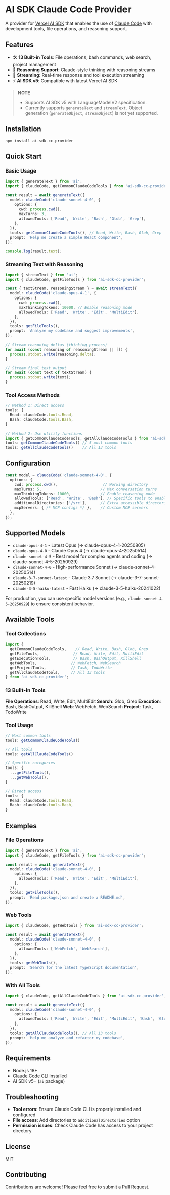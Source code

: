 # AI SDK Claude Code Provider

A provider for [Vercel AI SDK](https://sdk.vercel.ai/) that enables the use of [Claude Code](https://claude.ai/code) with development tools, file operations, and reasoning support.

## Features

- 🛠️ **13 Built-in Tools**: File operations, bash commands, web search, project management
- 🧠 **Reasoning Support**: Claude-style thinking with reasoning streams
- 🔄 **Streaming**: Real-time response and tool execution streaming
- ⚡ **AI SDK v5**: Compatible with latest Vercel AI SDK

> **NOTE**
>
>
> - Supports AI SDK v5 with LanguageModelV2 specification.
> - Currently supports `generateText` and `streamText`. Object generation 
(`generateObject`, `streamObject`) is not yet supported.

## Installation

```bash
npm install ai-sdk-cc-provider
```

## Quick Start

### Basic Usage

```typescript
import { generateText } from 'ai';
import { claudeCode, getCommonClaudeCodeTools } from 'ai-sdk-cc-provider';

const result = await generateText({
  model: claudeCode('claude-sonnet-4-0', {
    options: {
      cwd: process.cwd(),
      maxTurns: 3,
      allowedTools: ['Read', 'Write', 'Bash', 'Glob', 'Grep'],
    },
  }),
  tools: getCommonClaudeCodeTools(), // Read, Write, Bash, Glob, Grep
  prompt: 'Help me create a simple React component',
});

console.log(result.text);
```

### Streaming Text with Reasoning

```typescript
import { streamText } from 'ai';
import { claudeCode, getFileTools } from 'ai-sdk-cc-provider';

const { textStream, reasoningStream } = await streamText({
  model: claudeCode('claude-opus-4-1', {
    options: {
      cwd: process.cwd(),
      maxThinkingTokens: 10000, // Enable reasoning mode
      allowedTools: ['Read', 'Write', 'Edit', 'MultiEdit'],
    },
  }),
  tools: getFileTools(),
  prompt: 'Analyze my codebase and suggest improvements',
});

// Stream reasoning deltas (thinking process)
for await (const reasoning of reasoningStream || []) {
  process.stdout.write(reasoning.delta);
}

// Stream final text output
for await (const text of textStream) {
  process.stdout.write(text);
}
```

### Tool Access Methods

```typescript
// Method 1: Direct access
tools: {
  Read: claudeCode.tools.Read,
  Bash: claudeCode.tools.Bash,
}

// Method 2: Use utility functions
import { getCommonClaudeCodeTools, getAllClaudeCodeTools } from 'ai-sdk-cc-provider';
tools: getCommonClaudeCodeTools() // 5 most common tools
tools: getAllClaudeCodeTools()    // All 13 tools
```

## Configuration

```typescript
const model = claudeCode('claude-sonnet-4-0', {
  options: {
    cwd: process.cwd(),                    // Working directory
    maxTurns: 5,                          // Max conversation turns
    maxThinkingTokens: 10000,             // Enable reasoning mode
    allowedTools: ['Read', 'Write', 'Bash'], // Specific tools to enable
    additionalDirectories: ['/src'],      // Extra accessible directories
    mcpServers: { /* MCP configs */ },    // Custom MCP servers
  },
});
```

## Supported Models

- `claude-opus-4-1` - Latest Opus (→ claude-opus-4-1-20250805)
- `claude-opus-4-0` - Claude Opus 4 (→ claude-opus-4-20250514)
- `claude-sonnet-4-5` - Best model for complex agents and coding (→ claude-sonnet-4-5-20250929)
- `claude-sonnet-4-0` - High-performance Sonnet (→ claude-sonnet-4-20250514)
- `claude-3-7-sonnet-latest` - Claude 3.7 Sonnet (→ claude-3-7-sonnet-20250219)
- `claude-3-5-haiku-latest` - Fast Haiku (→ claude-3-5-haiku-20241022)

For production, you can use specific model versions (e.g., `claude-sonnet-4-5-20250929`) to ensure consistent behavior.

## Available Tools

### Tool Collections

```typescript
import {
  getCommonClaudeCodeTools,    // Read, Write, Bash, Glob, Grep
  getFileTools,               // Read, Write, Edit, MultiEdit
  getExecutionTools,          // Bash, BashOutput, KillShell
  getWebTools,               // WebFetch, WebSearch
  getProjectTools,           // Task, TodoWrite
  getAllClaudeCodeTools,     // All 13 tools
} from 'ai-sdk-cc-provider';
```

### 13 Built-in Tools

**File Operations**: Read, Write, Edit, MultiEdit
**Search**: Glob, Grep
**Execution**: Bash, BashOutput, KillShell
**Web**: WebFetch, WebSearch
**Project**: Task, TodoWrite

### Tool Usage

```typescript
// Most common tools
tools: getCommonClaudeCodeTools()

// All tools
tools: getAllClaudeCodeTools()

// Specific categories
tools: {
  ...getFileTools(),
  ...getWebTools(),
}

// Direct access
tools: {
  Read: claudeCode.tools.Read,
  Bash: claudeCode.tools.Bash,
}
```

## Examples

### File Operations
```typescript
import { generateText } from 'ai';
import { claudeCode, getFileTools } from 'ai-sdk-cc-provider';

const result = await generateText({
  model: claudeCode('claude-sonnet-4-0', {
    options: {
      allowedTools: ['Read', 'Write', 'Edit', 'MultiEdit'],
    },
  }),
  tools: getFileTools(),
  prompt: 'Read package.json and create a README.md',
});
```

### Web Tools
```typescript
import { claudeCode, getWebTools } from 'ai-sdk-cc-provider';

const result = await generateText({
  model: claudeCode('claude-sonnet-4-0', {
    options: {
      allowedTools: ['WebFetch', 'WebSearch'],
    },
  }),
  tools: getWebTools(),
  prompt: 'Search for the latest TypeScript documentation',
});
```

### With All Tools
```typescript
import { claudeCode, getAllClaudeCodeTools } from 'ai-sdk-cc-provider';

const result = await generateText({
  model: claudeCode('claude-sonnet-4-0', {
    options: {
      allowedTools: ['Read', 'Write', 'Edit', 'MultiEdit', 'Bash', 'Glob', 'Grep', 'WebFetch', 'WebSearch', 'Task', 'TodoWrite'],
    },
  }),
  tools: getAllClaudeCodeTools(), // All 13 tools
  prompt: 'Help me analyze and refactor my codebase',
});
```



## Requirements

- Node.js 18+
- [Claude Code CLI](https://claude.ai/code) installed
- AI SDK v5+ (`ai` package)



## Troubleshooting

- **Tool errors**: Ensure Claude Code CLI is properly installed and configured
- **File access**: Add directories to `additionalDirectories` option
- **Permission issues**: Check Claude Code has access to your project directory

## License

MIT

## Contributing

Contributions are welcome! Please feel free to submit a Pull Request.
